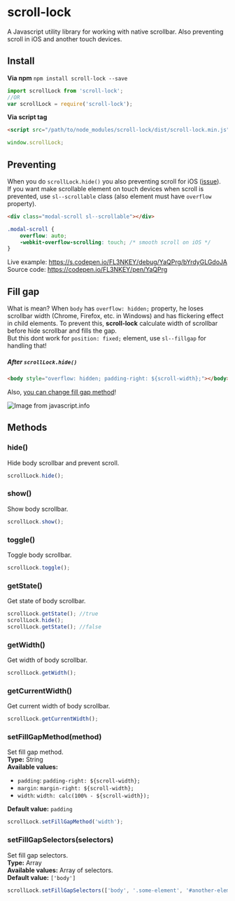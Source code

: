 # scroll-lock
A Javascript utility library for working with native scrollbar. Also preventing scroll in iOS and another touch devices.

## Install
**Via npm** `npm install scroll-lock --save`

``` js
import scrollLock from 'scroll-lock';
//OR
var scrollLock = require('scroll-lock');
```

**Via script tag**
``` html
<script src="/path/to/node_modules/scroll-lock/dist/scroll-lock.min.js"></script>
```
``` js
window.scrollLock;
```

## Preventing
When you do `scrollLock.hide()` you also preventing scroll for iOS ([issue](https://stackoverflow.com/questions/28790889/css-how-to-prevent-scrolling-on-ios-safari)).
<br>
If you want make scrollable element on touch devices when scroll is prevented, use `sl--scrollable` class (also element must have `overflow` property).
```html
<div class="modal-scroll sl--scrollable"></div>
```
```css
.modal-scroll {
	overflow: auto;
	-webkit-overflow-scrolling: touch; /* smooth scroll on iOS */
}
```
Live example: https://s.codepen.io/FL3NKEY/debug/YaQPrg/bYrdyGLGdoJA
<br>
Source code: https://codepen.io/FL3NKEY/pen/YaQPrg

## Fill gap
What is mean? When `body` has `overflow: hidden;` property, he loses scrollbar width (Chrome, Firefox, etc. in Windows) and has flickering effect in child elements. To prevent this, **scroll-lock** calculate width of scrollbar before hide scrollbar and fills the gap.
<br>
But this dont work for `position: fixed;` element, use `sl--fillgap` for handling that!

##### After `scrollLock.hide()`
```html
<body style="overflow: hidden; padding-right: ${scroll-width};"></body>
```
Also, [you can change fill gap method](#setfillgapmethodmethod)!

![Image from javascript.info](https://javascript.info/article/size-and-scroll/metric-css.png)

## Methods
### hide()
Hide body scrollbar and prevent scroll.
``` js
scrollLock.hide();
```

### show()
Show body scrollbar.
``` js
scrollLock.show();
```

### toggle()
Toggle body scrollbar.
``` js
scrollLock.toggle();
```

### getState()
Get state of body scrollbar.
``` js
scrollLock.getState(); //true
scrollLock.hide();
scrollLock.getState(); //false
```

### getWidth()
Get width of body scrollbar.
``` js
scrollLock.getWidth();
```

### getCurrentWidth()
Get current width of body scrollbar.
``` js
scrollLock.getCurrentWidth();
```

### setFillGapMethod(method)
Set fill gap method.
<br>
**Type:** String
<br>
**Available values:**
- `padding`: `padding-right: ${scroll-width};`
- `margin`: `margin-right: ${scroll-width};`
- `width`: `width: calc(100% - ${scroll-width});`

**Default value:** `padding` 
``` js
scrollLock.setFillGapMethod('width');
```

### setFillGapSelectors(selectors)
Set fill gap selectors.
<br>
**Type:** Array
<br>
**Available values:** Array of selectors.
<br>
**Default value:** `['body']` 
``` js
scrollLock.setFillGapSelectors(['body', '.some-element', '#another-element']);
```